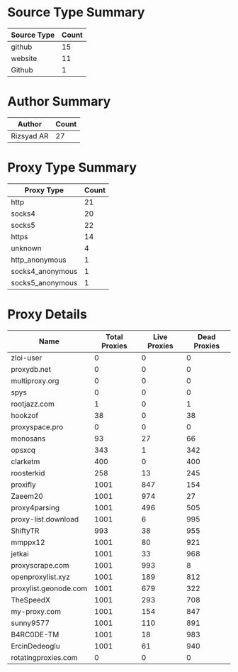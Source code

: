# Source Type Summary

| Source Type | Count |
|-------------|-------|
| github | 15 |
| website | 11 |
| Github | 1 |


# Author Summary

| Author | Count |
|--------|-------|
| Rizsyad AR | 27 |


# Proxy Type Summary

| Proxy Type | Count |
|------------|-------|
| http | 21 |
| socks4 | 20 |
| socks5 | 22 |
| https | 14 |
| unknown | 4 |
| http_anonymous | 1 |
| socks4_anonymous | 1 |
| socks5_anonymous | 1 |


# Proxy Details

| Name | Total Proxies | Live Proxies | Dead Proxies |
|------|---------------|--------------|---------------|
| zloi-user | 0 | 0 | 0 |
| proxydb.net | 0 | 0 | 0 |
| multiproxy.org | 0 | 0 | 0 |
| spys | 0 | 0 | 0 |
| rootjazz.com | 1 | 0 | 1 |
| hookzof | 38 | 0 | 38 |
| proxyspace.pro | 0 | 0 | 0 |
| monosans | 93 | 27 | 66 |
| opsxcq | 343 | 1 | 342 |
| clarketm | 400 | 0 | 400 |
| roosterkid | 258 | 13 | 245 |
| proxifly | 1001 | 847 | 154 |
| Zaeem20 | 1001 | 974 | 27 |
| proxy4parsing | 1001 | 496 | 505 |
| proxy-list.download | 1001 | 6 | 995 |
| ShiftyTR | 993 | 38 | 955 |
| mmppx12 | 1001 | 80 | 921 |
| jetkai | 1001 | 33 | 968 |
| proxyscrape.com | 1001 | 993 | 8 |
| openproxylist.xyz | 1001 | 189 | 812 |
| proxylist.geonode.com | 1001 | 679 | 322 |
| TheSpeedX | 1001 | 293 | 708 |
| my-proxy.com | 1001 | 154 | 847 |
| sunny9577 | 1001 | 110 | 891 |
| B4RC0DE-TM | 1001 | 18 | 983 |
| ErcinDedeoglu | 1001 | 61 | 940 |
| rotatingproxies.com | 0 | 0 | 0 |
